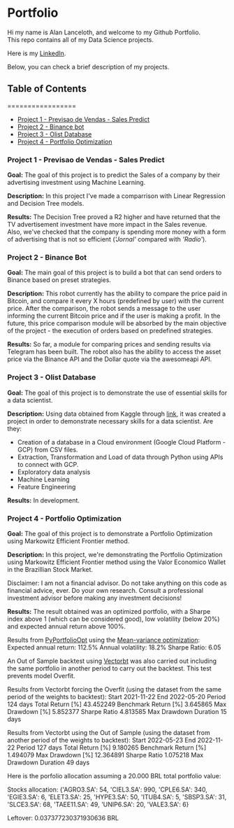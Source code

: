 # Portfolio
 Hi my name is Alan Lanceloth, and welcome to my Github Portfolio.  
 This repo contains all of my Data Science projects.  

 Here is my [LinkedIn](https://www.linkedin.com/in/alanlanceloth/).
 
 Below, you can check a brief description of my projects.
 
 ## Table of Contents
=================
<!--ts-->
   * [Project 1 - Previsao de Vendas - Sales Predict](#project-1-previsao-de-vendas---sales-predict)
   * [Project 2 - Binance bot](#project-2---binance-bot)
   * [Project 3 - Olist Database](#project-3---olist-database)
   * [Project 4 - Portfolio Optimization](#project-4---portfolio-optimization)
<!--te-->

### Project 1 - Previsao de Vendas - Sales Predict
 **Goal:** The goal of this project is to predict the Sales of a company by their advertising investment using Machine Learning.  

 **Description:** In this project I've made a comparrison with Linear Regression and Decision Tree models.  

 **Results:** The Decision Tree proved a R2 higher and have returned that the TV advertisement investment have more impact in the Sales revenue.  
 Also, we've checked that the company is spending more money with a form of advertising that is not so efficient (*'Jornal'* compared with *'Radio'*).  
 
### Project 2 - Binance Bot

**Goal:** The main goal of this project is to build a bot that can send orders to Binance based on preset strategies.

**Description:** This robot currently has the ability to compare the price paid in Bitcoin, and compare it every X hours (predefined by user) with the current price. After the comparison, the robot sends a message to the user informing the current Bitcoin price and if the user is making a profit.
In the future, this price comparison module will be absorbed by the main objective of the project - the execution of orders based on predefined strategies.

**Results:** So far, a module for comparing prices and sending results via Telegram has been built.
The robot also has the ability to access the asset price via the Binance API and the Dollar quote via the awesomeapi API.

### Project 3 - Olist Database

**Goal:** The goal of this project is to demonstrate the use of essential skills for a data scientist.

**Description:** Using data obtained from Kaggle through [link](https://www.kaggle.com/leandroal/an-lise-do-e-commerce-no-brasil-olist-dataset), it was created a project in order to demonstrate necessary skills for a data scientist. Are they:
  - Creation of a database in a Cloud environment (Google Cloud Platform - GCP) from CSV files.
  - Extraction, Transformation and Load of data through Python using APIs to connect with GCP.
  - Exploratory data analysis
  - Machine Learning
  - Feature Engineering

**Results:** In development.

### Project 4 - Portfolio Optimization

**Goal:** The goal of this project is to demonstrate a Portfolio Optimization using Markowitz Efficient Frontier method.

**Description:** In this project, we're demonstrating the Portfolio Optimization using Markowitz Efficient Frontier method using the Valor Economico Wallet in the Brazillian Stock Market.

Disclaimer: I am not a financial advisor. Do not take anything on this code as financial advice, ever.
Do your own research.
Consult a professional investment advisor before making any investment decisions!

**Results:** The result obtained was an optimized portfolio, with a Sharpe index above 1 (which can be considered good), low volatility (below 20%) and expected annual return above 100%.

Results from [PyPortfolioOpt](https://pyportfolioopt.readthedocs.io/en/latest/index.html) using the [Mean-variance optimization](https://pyportfolioopt.readthedocs.io/en/latest/UserGuide.html#mean-variance-optimization):
Expected annual return: 112.5%
Annual volatility: 18.2%
Sharpe Ratio: 6.05

An Out of Sample backtest using [Vectorbt](https://vectorbt.dev/api/portfolio/base/)  was also carried out including the same portfolio in another period to carry out the backtest. This test prevents model Overfit.

Results from Vectorbt forcing the Overfit (using the dataset from the same period of the weights to backtest):
  Start                                    2021-11-22
  End                                      2022-05-20
  Period                                   124 days
  Total Return [%]                        43.452249
  Benchmark Return [%]                     3.645865
  Max Drawdown [%]                         5.852377
  Sharpe Ratio                             4.813585
  Max Drawdown Duration                    15 days

Results from Vectorbt using the Out of Sample (using the dataset from another period of the weights to backtest):
  Start                                    2022-05-23
  End                                      2022-11-22
  Period                                   127 days
  Total Return [%]                         9.180265
  Benchmark Return [%]                     1.494079
  Max Drawdown [%]                        12.364891
  Sharpe Ratio                             1.075218
  Max Drawdown Duration                    49 days

Here is the porfolio allocation assuming a 20.000 BRL total portfolio value:

Stocks allocation:  {'AGRO3.SA': 54, 'CIEL3.SA': 990, 'CPLE6.SA': 340, 'EGIE3.SA': 6, 'ELET3.SA': 25, 'HYPE3.SA': 50, 'ITUB4.SA': 5, 'SBSP3.SA': 31, 'SLCE3.SA': 68, 'TAEE11.SA': 49, 'UNIP6.SA': 20, 'VALE3.SA': 6}

Leftover: 0.037377230371930636 BRL